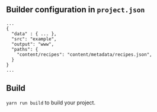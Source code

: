 ## Builder configuration in `project.json`

```
...
{
  "data" : { ... },
  "src": "example",
  "output": "www",
  "paths": {
    "content/recipes": "content/metadata/recipes.json",
  }
}
...
```

## Build
`yarn run build` to build your project.
